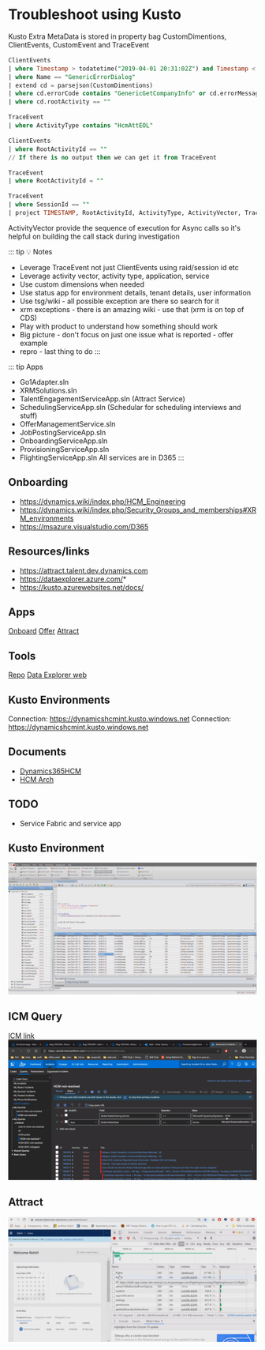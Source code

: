 # Troubleshoot using Kusto

Kusto Extra MetaData is stored in property bag
CustomDimentions, ClientEvents, CustomEvent and TraceEvent

```sql
ClientEvents
| where Timestamp > todatetime("2019-04-01 20:31:02Z") and Timestamp < todatetime("2019-04-01 20:51:02Z")
| where Name == "GenericErrorDialog"
| extend cd = parsejson(CustomDimentions) 
| where cd.errorCode contains "GenericGetCompanyInfo" or cd.errorMessage contains "Undefined"
| where cd.rootActivity == ""
```

```sql
TraceEvent
| where ActivityType contains "HcmAttEOL"
```

```sql
ClientEvents
| where RootActivityId == "" 
// If there is no output then we can get it from TraceEvent
```

```sql
TraceEvent
| where RootActivityId = ""
```

```sql
TraceEvent
| where SessionId == ""
| project TIMESTAMP, RootActivityId, ActivityType, ActivityVector, TraceLevel, TraceMessage
```

ActivityVector provide the sequence of execution for Async calls so it's helpful on building the call stack during investigation

::: tip
:bulb: Notes
* Leverage TraceEvent not just ClientEvents using raid/session id etc
* Leverage activity vector, activity type, application, service
* Use custom dimensions when needed
* Use status app for environment details, tenant details, user information
* Use tsg/wiki - all possible exception are there so search for it
* xrm exceptions - there is an amazing wiki - use that (xrm is on top of CDS)
* Play with product to understand how something should work
* Big picture - don't focus on just one issue what is reported - offer example
* repro - last thing to do 
:::

::: tip Apps
* Go1Adapter.sln
* XRMSolutions.sln
* TalentEngagementServiceApp.sln (Attract Service)
* SchedulingServiceApp.sln (Schedular for scheduling interviews and stuff)
* OfferManagementService.sln
* JobPostingServiceApp.sln
* OnboardingServiceApp.sln
* ProvisioningServiceApp.sln
* FlightingServiceApp.sln
All services are in D365
:::

## Onboarding
* https://dynamics.wiki/index.php/HCM_Engineering
* https://dynamics.wiki/index.php/Security_Groups_and_memberships#XRM_environments
* https://msazure.visualstudio.com/D365

## Resources/links
* https://attract.talent.dev.dynamics.com
* https://dataexplorer.azure.com/* 
* https://kusto.azurewebsites.net/docs/

## Apps
[Onboard](https://onboard.talent.dev.dynamics.com/dashboard)
[Offer](https://offer.talent.dev.dynamics.com/offers)
[Attract](https://attract.talent.dev.dynamics.com/environments)

## Tools
[Repo](https://msazure.visualstudio.com/d365)
[Data Explorer web](https://dataexplorer.azure.com/clusters/dynamicshcmint/databases/HCMServicesLogsINT)

## Kusto Environments
Connection: https://dynamicshcmint.kusto.windows.net
Connection: https://dynamicshcmint.kusto.windows.net

## Documents
* [Dynamics365HCM]( https://microsoft.sharepoint.com/teams/Dynamics365HCM/Shared%20Documents/Forms/AllItems.aspx)
* [HCM Arch](https://microsoft.sharepoint.com/:u:/r/teams/Dynamics365HCM/_layouts/15/Doc.aspx?sourcedoc=%7B20405A97-6756-437A-9544-F81E096386C5%7D&file=HCM_Arch.vsdx&action=default)

## TODO
* Service Fabric and service app

## Kusto Environment
![Demo](./../images/kusto_troubleshooting.png)

## ICM Query
[ICM link](https://aka.ms/ICM)
![ICM QUery](./../images/Icm_Query.png)

## Attract
![Attract](./../images/Attract.png)




